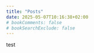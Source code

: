 ```yaml
---
title: "Posts"
date: 2025-05-07T10:16:38+02:00
# bookComments: false
# bookSearchExclude: false
---
```


test
